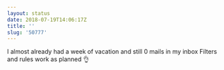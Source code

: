 ```yaml
---
layout: status
date: 2018-07-19T14:06:17Z
title: ''
slug: '50777'
---
```

I almost already had a week of vacation and still 0 mails in my inbox Filters and rules work as planned 👌

